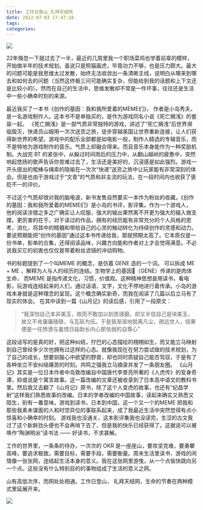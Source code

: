 ```yaml
---
title: 工作日登山_礼拜天结网
date: 2022-07-03 17:47:18
tags:
categories:
---
```

![](https://image.kbiao.me/blog/img/20220703174848.png)

22年倏忽一下就过去了一半，最近的几周里我一个职场菜鸡也学着前辈的模样，开始做半年的技术规划。虽说只是照猫画虎，毕竟功力不够，也是压力颇大。最大的问题可能是我思维太过发散，始终无法收敛出一条清晰主线，说明白从哪来到哪去和如何去的问题（当然这终极三问可能确实复杂，但能给到我的话题和上下文还是比较小的）。然而在自己的生活中，思维发散却不常是一件坏事，往往还是生活中一些小确幸时刻的来源。

<!-- more -->


最近我买了一本书《创作的基因：我和我所爱着的MEME们》， 作者是小岛秀夫，是一名游戏制作人。这本书不是单独买的，是作为游戏同名小说《死亡搁浅》的套装一起。
《死亡搁浅》是一部气质非常独特的游戏，讲述了“死亡搁浅”后世界濒临毁灭，快递员山姆用一次次送货之旅，徒步穿越美国让世界重新连接，让人们获得新世界的希望。游戏中的配乐全部都是如电影一般，制作人精选的专辑音乐，而不是特地为游戏制作的音乐。气质上却融合得来。而且音乐本身能作为一种奖励机制。大战完 BT 的紧张中，从躲过时间雨后的压力中，从翻山越岭的疲惫中，突然响起悠扬的歌声告诉你苦难过去了，生活还是美好的，沉浸感是如此强烈。游戏一开头提出的棍棒与绳索的隐喻在一次次“快递”送货之旅中让玩家能有非常深刻的体会。但是也由于游戏过于“文青”的气质和非主流的玩法，在一段时间内也收获了褒贬不一的评价。

不过这个气质却很对我的脑电波，新书发售自然要买一本作为粉丝的收藏。《创作的基因：我和我所爱着的MEME们》是小岛的书评，影评集。作为一个游戏人，他的阅读涉猎之多之广确实让人叹服，强大的输出果然离不开更为强大的输入做支撑。更厉害的在于，对于读过的作品，拥有的经历能有非常充分的个人风格的思考，消化，将其中的精髓和带给自己的心灵的触动转化为持续创作的灵感和动力。要说预期能把“创作的基因”通过这本书传递给我，那就预期太高了。它本质仅是一份书单，影单的合集，还得阅读品味，兴趣方向能和作者对上才会觉得满意。不必说我买它的初衷也仅仅是带着粉丝滤镜的冲动购物。

书的标题提到了一个叫MEME 的概念，是仿着 GENE 造的一个词。 可以拆成 ME + ME ，解释为人与人的经历的连结。生物学上的基因🧬（GENE）传递的是肉体生命， 而MEME 是指传递文化，习惯，价值观。这种精神思想是用读书，看电影，玩游戏连结起来的人们，通过话语，文字，文化不停地进行着传承。小岛的游戏本身就是这种理念的呈现。这个概念确实新奇，而我在阅读了几篇以后立马有了现实的体会。
在其中读到一篇《山月记》的读后感，引用了一段原文：

> “我深怕自己本非美玉，故而不敢加以刻苦琢磨，却又半信自己是块美玉，故又不肯庸庸碌碌，与瓦砾为伍。于是我渐渐地脱离凡尘，疏远世人，结果便是一任愤懑与羞恨日益助长内心那怯弱的自尊心”

这段话写的是真的好，把这种纠结，拧巴的心态描绘的栩栩如生，而又能立马映射到自己曾经多少次也拥有过这样的心态。就像我现在在努力尝试做的技术规划，为了自己的成长，想要驯服心中欲望的野兽，却也同时质疑自己能否驾驭，于是有了各种坐立不安纠结痛苦的时刻。共鸣之强我立马摘录并发了一条朋友圈。
《山月记》其实是一位日本作者中岛敦改编自中国唐代李景亮所著的《人虎传》的变身奇谭，抑或说是个寓言故事。这一篇改编的文章还被收录到了日本高中语文的教科书里。然后我又去翻了《山月记》原书，除了这个人变虎的故事，也还有“纪昌学射”这样我们熟悉故事的改编。日本的学者改编的中国故事，读起来确实又熟悉又陌生，别有一番意味。游戏到读书，日本到中国，这一个又一个的MEME 把我和那些我素未谋面的人和时空异位的事联系起来，成了我最近生活中突然觉得有点小惊喜和小确幸的时刻。
游戏我也没通关，这本影评集我也没读完，生涩的古文我过了这个新鲜劲头便也不会再啃下去了，但是我的快乐已经获得了。这据说可以被唤作“陶渊明派”读书法 —— 好读书，不求甚解。

工作的世界里，一条条的待办，一次次的 OKR 是一座座山，要攻坚克难，要勇攀高峰，要追求极致。需要目标，需要手段，需要衡量。周末生活里读书、游戏的闲情像一张张网，连结起生活本身的意义。我在这张网里游曳，从一个点愉快跳向另一个点。这些没有什么特别目的的事物组成了生活的意义之网。

山有高低次序，而网处处相通。工作日登山， 礼拜天结网，生命的节奏在两种模式里延展开来。

![](https://image.kbiao.me/blog/img/20220703174920.png)
